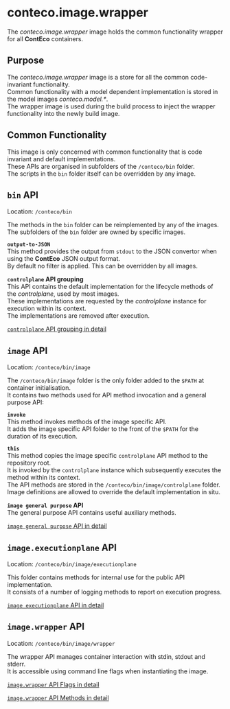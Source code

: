 # conteco.image.wrapper

The _conteco.image.wrapper_ image holds the common functionality wrapper for all __ContEco__ containers.

## Purpose

The _conteco.image.wrapper_ image is a store for all the common code-invariant functionality.  
Common functionality with a model dependent implementation is stored in the model images _conteco.model.*_.  
The wrapper image is used during the build process to inject the wrapper functionality into the newly build image.

## Common Functionality

This image is only concerned with common functionality that is code invariant and default implementations.  
These APIs are organised in subfolders of the `/conteco/bin` folder.  
The scripts in the `bin` folder itself can be overridden by any image.

## `bin` API

Location: `/conteco/bin`

The methods in the `bin` folder can be reimplemented by any of the images.
The subfolders of the `bin` folder are owned by specific images.

__`output-to-JSON`__  
This method provides the output from `stdout` to the JSON convertor when using the __ContEco__ JSON output format.  
By default no filter is applied. This can be overridden by all images. 

__`controlplane` API grouping__  
This API contains the default implementation for the lifecycle methods of the _controlplane_, used by most images.  
These implementations are requested by the _controlplane_ instance for execution within its context.  
The implementations are removed after execution.

[`controlplane` API grouping in detail](./docs/IMAGE-CONTROLPLANE-API.md)  

## `image` API

Location: `/conteco/bin/image`

The `/conteco/bin/image` folder is the only folder added to the `$PATH` at container initialisation.  
It contains two methods used for API method invocation and a general purpose API:

__`invoke`__  
This method invokes methods of the image specific API.  
It adds the image specific API folder to the front of the `$PATH` for the duration of its execution.

__`this`__  
This method copies the image specific `controlplane` API method to the repository root.  
It is invoked by the `controlplane` instance which subsequently executes the method within its context.  
The API methods are stored in the `/conteco/bin/image/controlplane` folder.
Image definitions are allowed to override the default implementation in situ.

__`image general purpose` API__  
The general purpose API contains useful auxiliary methods.

[`image general purpose` API in detail](./docs/IMAGE-GENERAL-PURPOSE-API.md)  

## `image.executionplane` API

Location: `/conteco/bin/image/executionplane`

This folder contains methods for internal use for the public API implementation.  
It consists of a number of logging methods to report on execution progress.
 
[`image executionplane` API in detail](./docs/IMAGE-EXECUTIONPLANE-API.md)

## `image.wrapper` API

Location: `/conteco/bin/image/wrapper`

The wrapper API manages container interaction with stdin, stdout and stderr.  
It is accessible using command line flags when instantiating the image.

[`image.wrapper` API Flags in detail](./docs/IMAGE-WRAPPER-API-FLAGS.md)

[`image.wrapper` API Methods in detail](./docs/IMAGE-WRAPPER-API.md)
